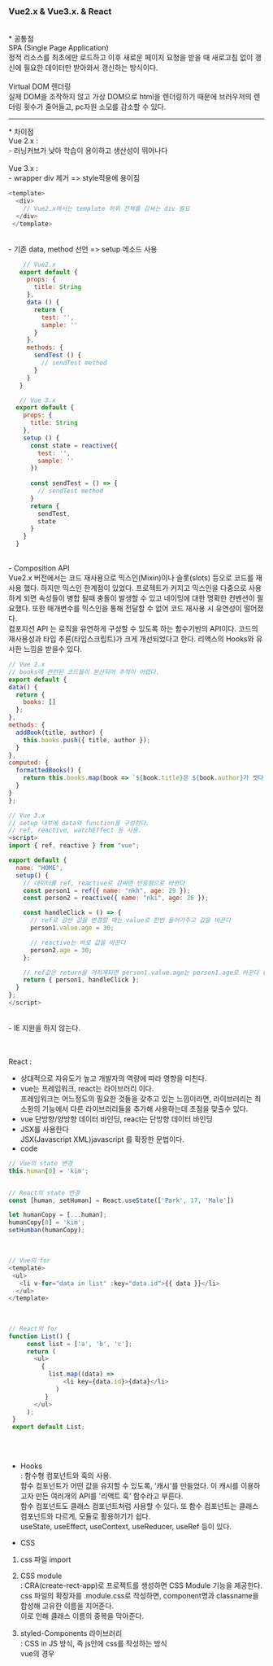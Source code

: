 ### Vue2.x & Vue3.x. & React

<br />
* 공통점 <br />
  SPA (Single Page Application) <br>
  정적 리소스를 최초에만 로드하고 이후 새로운 페이지 요청을 받을 때 새로고침 없이 갱신에 필요한 데이터만 받아와서 갱신하는 방식이다.
  <br><br>  
  Virtual DOM 렌더링 <br>
  실제 DOM을 조작하지 않고 가상 DOM으로 html을 렌더링하기 때문에 브러우저의 렌더링 횟수가 줄어들고, pc자원 소모를 감소할 수 있다.
  <br />
  
<hr/>
* 차이점 <br />
  Vue 2.x : <br> 
  - 러닝커브가 낮아 학습이 용이하고 생산성이 뛰어나다<br />
  <br>
  Vue 3.x : <br>
  - wrapper div 제거 => style적용에 용이짐 
  <br>
  
   ```javascript
   <template>
     <div>
       // Vue2.x에서는 template 하위 전체를 감싸는 div 필요
     </div>
    </template>
   ```
  <br>
  - 기존 data, method 선언 => setup 메소드 사용 <br>
 
 ```javascript
     // Vue2.x
    export default {
      props: {
        title: String
      },
      data () {
        return {
          test: '',
          sample: ''
        }
      },
      methods: {
        sendTest () {
          // sendTest method
        }
      }
    }
 ```
  
  ```javascript
     // Vue 3.x
    export default {
      props: {
        title: String
      },
      setup () {
        const state = reactive({
          test: '',
          sample: ''
        })
    
        const sendTest = () => {
          // sendTest method
        }
        return { 
          sendTest,
          state
        }
      }
    }
  ```
  <br>
  - Composition API <br>
  Vue2.x 버전에서는 코드 재사용으로 믹스인(Mixin)이나 슬롯(slots) 등오로 코드를 재사용 했다. 하지만 믹스인 한계점이 있었다. 프로젝트가 커지고 믹스인을 다중으로 사용하게 되면 속성들이 병합 될때 충돌이 발생할 수 있고 네이밍에 대한 명확한 컨벤션이 필요했다.  또한 매개변수를 믹스인을 통해 전달할 수 없어 코드 재사용 시 유연성이 떨어졌다. <br>
컴포지션 API 는 로직을 유연하게 구성할 수 있도록 하는 함수기반의 API이다. 코드의 재사용성과 타입 추론(타입스크립트)가 크게 개선되었다고 한다. 리액스의 Hooks와 유사한 느낌을 받을수 있다. 
<br>
  
  ```javascript
  // Vue 2.x
  // books에 관련된 코드들이 분산되어 추적이 어렵다.
  export default {
  data() {
    return {
      books: []
    };
  },
  methods: {
    addBook(title, author) {
      this.books.push({ title, author });
    }
  },
  computed: {
    formattedBooks() {
      return this.books.map(book => `${book.title}은 ${book.author}가 썻다`);
    }
  }
};
  ```
  
  ```javascript
  // Vue 3.x
  // setup 내부에 data와 function을 구성한다.
  // ref, reactive, watchEffect 등 사용.
  <script>
  import { ref, reactive } from "vue";

  export default {
    name: "HOME",
    setup() {
      // 데이터를 ref, reactive로 감싸면 반응형으로 바뀐다
      const person1 = ref({ name: "nkh", age: 29 });
      const person2 = reactive({ name: "nki", age: 26 });

      const handleClick = () => {
        // ref로 감싼 값을 변경할 때는 value로 한번 들어가주고 값을 바꾼다
        person1.value.age = 30;

        // reactive는 바로 값을 바꾼다
        person2.age = 30;
      };

      // ref값은 return을 거치게되면 person1.value.age는 person1.age로 바꾼다 (template에서는 person1.age로 사용)
      return { person1, handleClick };
    }
  };
  </script>
  ```
  
  <br>
  - IE 지원을 하지 않는다. 
  
  <br><br>
  React : <br>
  - 상대적으로 자유도가 높고 개발자의 역량에 따라 영향을 미친다.
  - vue는 프레임워크, react는 라이브러리 이다. <br>
    프레임워크는 어느정도의 필요한 것들을 갖추고 있는 느낌이라면, 라이브러리는 최소한의 기능에서 다른 라이브러리들을 추가해 사용하는데 초점을 맞출수 있다.<br>
   - vue 단방향/양방향 데이터 바인딩, react는 단방향 데이터 바인딩<br> 
   - JSX를 사용한다<br>
     JSX(Javascript XML)javascript 를 확장한 문법이다.
   - code 
   
  ```javascript
  // Vue의 state 변경
  this.human[0] = 'kim';


  // React의 state 변경
  const [human, setHuman] = React.useState(['Park', 17, 'Male'])

  let humanCopy = [...human];
  humanCopy[0] = 'kim';
  setHumban(humanCopy);
  ```
    
   <br>
   
   ```javascript
   // Vue의 for
   <template>
    <ul>
      <li v-for="data in list" :key="data.id">{{ data }}</li>
     </ul>
   </template>
     
     
     
   // React의 for
   function List() {
        const list = ['a', 'b', 'c'];
        return (
          <ul>
            {
              list.map((data) => 
                  <li key={data.id}>{data}</li>
                )
             }
          </ul>
        );       
    }
    export default List;
                 
   ```
   <br>
    
    
   
  - Hooks <br>
    : 함수형 컴포넌트와 훅의 사용. <br>
      함수 컴포넌트가 어떤 값을 유지할 수 있도록, '캐시'를 만들었다. 이 캐시를 이용하고자 만든 여러개의 API를 '리액트 훅' 함수라고 부른다. <br>
      함수 컴포넌트도 클래스 컴포넌트처럼 사용할 수 있다. 또 함수 컴포넌트는 클래스 컴포넌트와 다르게, 모듈로 활용하기가 쉽다. <br>
       useState, useEffect, useContext, useReducer, useRef 등이 있다.

   
  - CSS <br>
  1) css 파일 import <br>
  2) CSS module <br>
      : CRA(create-rect-app)로 프로젝트를 생성하면 CSS Module 기능을 제공한다. <br>
        css 파일의 확장자를 .module.css로 작성하면, component명과 classname을 합성해 고유한 이름을 지어준다. <br>
        이로 인해 클래스 이름의 중복을 막아준다. <br>
  3) styled-Components 라이브러리<br>
      : CSS in JS 방식, 즉 js안에 css를 작성하는 방식 <br>
        vue의 경우 <style scoped> 로 해당 컴포넌트 내에서만 스타일을 제한 할 수 있다. <br>
        react에서도 js파일 내부에 css를 작성하여 컴포넌트 파일 내에서 스타일을 지정할 수 있다.<br>
        
     ```javascript
  
        import styled from "styled-components";

        const StyledHeader = styled.header`
          color: white;
          background-color: black;
          font-size: 20px;
          width: 300px;
          text-align: center;
        `;

        const Header = () => {
          return <StyledHeader>This is Header.</StyledHeader>;
        };

        export default Header;
    
     ```
  
     <br>
  
  
<hr>
  
* 속도 : vue가 렌더링 하는 시간이 더 빠르다. <br>

* UI라리브러리 <br>
vue 2.x : Vuetify 다수의 사용 <br>
vue 3.x : <br>
 -- vuetify : vue3 지원의 Beta 버전의 사용. vuetify의 공식문서에도 vue3와의 테스트 및 연습 버전으로만 사용 권장. <br>
 -- quasar (퀘이사) : vuetify와 달리 vue3를 지원하는 ui component로 급부상 중 <br>
react : Material UI (MUI) <br>
<br>

* CSS <br>
react : react의 경우 css in js  방식으로 styled components 라이브러리를 사용할 수 있다. <br>
vue : 퍼블리셔와 협업에는 jsx을 사용하는 리액트 보다는 뷰를 사용하는데 작업에 더욱 용이하다 <br>
<br>
  
* Typescript 에 대한 자유도 <br>
vue 2.x : 타입 스크립트 지원이 완벽하지 않다. props의 경우 타입스트립트로 정의한 타입을 사용 할수 없다. <br>
vue 3.x : 2.x 대 버전보다 원활애 졌다. 하지만 좀 더 안정화가 필요하다 <br>
react : typescript가 jsx/tsx포맥을 지원하여 jsx에서도 타입을 검사할수 있다. 때문에 vue보다 더욱 잘 어울린다. <br>



